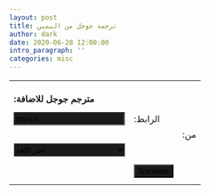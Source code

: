 ```yaml
---
layout: post
title: ترجمة جوجل من اليمين
author: dark
date: 2020-06-28 12:00:00
intro_paragraph: ''
categories: misc
---
```


<style>
strong,td{
    direction:trl;
}
select,input {
        background-color: #191A19;
}
</style>


<form method="post" action="https://www.lexicool.com/ws-trans-execute.asp" target="_blank">
<table>
<tr><td colspan="2"><br/><strong>:مترجم جوجل للاضافة</strong></td></tr>
<tr><td colspan="2" style="height:8px;"></td></tr>
<tr><td><input name="u" type="text" value="https://" style="height:24px;width:200px;" /></td><td>:الرابط</td></tr>
<tr><td colspan="2" style="height:8px;"></td><td>:من</td></tr>
<tr><td><select style="height:24px;width:100%;max-width:200px;" name="sl">
<option value="auto" selected="selected">اختر اللغة</option>
<option value="zh-CN">الصينية</option>
<option value="en">الانجليزية</option>
</select>
</td></tr>
<tr style="display:none;"><td>ألى:&nbsp;</td><td><select style="height:24px;width:100%;max-width:200px" name="tl">
<option value="ar" selected="selected">Arabic</option>
</select>
</td></tr>
<tr><td colspan="2" style="height:8px;"><input name="il" type="hidden" value="en"></td></tr>
<tr><td></td><td><input style="height:24px;" name="submit" type="submit" value="Translate"/></td></tr>
<tr><td colspan="2" style="height:8px;"></td></tr>
</table>
</form>
<table>
</table>